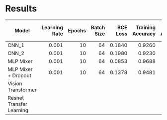 # Results

|Model|Learning Rate|Epochs|Batch Size|BCE Loss|Training Accuracy|Test Accuracy|Training Precision|Test Precision|Training Recall|Test Recall|Training F1-Score|Test F1-Score|Training AUROC|Test AUROC|
|---|---:|---:|---:|---:|---:|---:|---:|---:|---:|---:|---:|---:|---:|---:|
|CNN_1|0.001|10|64|0.1840|0.9260|0.9281|0.9200|0.9231|0.8940|0.8987|0.9070|0.9108|0.9780|0.9773|
|CNN_2|0.001|10|64|0.1980|0.9230|0.9195|0.9190|0.9152|0.8870|0.8832|0.9020|0.8989|0.9740|0.9714|
|MLP Mixer|0.001|10|64|0.0853|0.9688|0.9153|0.9674|0.8867|0.9547|0.9069|0.9610|0.8967|0.9948|0.9719|
|MLP Mixer + Dropout|0.001|10|64|0.1378|0.9481|0.9109|0.9396|0.8702|0.9312|0.9171|0.9354|0.8930|0.9872|0.9703|
|Vision Transformer|||||||||||||||
|Resnet Transfer Learning||||||||||||||| 

